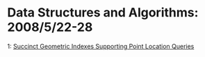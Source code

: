 # Data Structures and Algorithms: 2008/5/22-28  
1: [Succinct Geometric Indexes Supporting Point Location Queries](https://doi.org/10.48550/arXiv.0805.4147)  